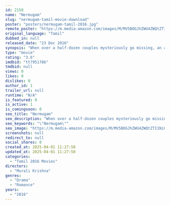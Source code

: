 ```yaml
---
id: 2158
name: "Nermugam"
slug: "nermugam-tamil-movie-download"
poster: "posters/nermugam-tamil-2016.jpg"
remote_poster: "https://m.media-amazon.com/images/M/MV5BOGJhZWU4ZWQtZTI1Ni00ODgzLTgwMzctN2E1NjhmYzk5NWIyXkEyXkFqcGdeQXVyMjcyOTUxOTQ@._V1_SX300.jpg"
original_language: "Tamil"
dubbed_in: null
released_date: "23 Dec 2016"
synopsis: "When over a half-dozen couples mysteriously go missing, an ambitious assistant commissioner of police sets out to investigate their disappearance."
type: "movie"
rating: "3.6"
imdbid: "tt7951786"
tmdbid: null
views: 0
likes: 0
dislikes: 0
author_id: 1
trailer_url: null
runtime: "N/A"
is_featured: 0
is_active: 1
is_comingsoon: 0
seo_title: "Nermugam"
seo_description: "When over a half-dozen couples mysteriously go missing, an ambitious assistant commissioner of police sets out to investigate their disappearance."
seo_keywords: "\"Nermugam\""
seo_image: "https://m.media-amazon.com/images/M/MV5BOGJhZWU4ZWQtZTI1Ni00ODgzLTgwMzctN2E1NjhmYzk5NWIyXkEyXkFqcGdeQXVyMjcyOTUxOTQ@._V1_SX300.jpg"
screenshots: null
redirect_to: null
social_shares: 0
created_at: 2025-04-01 11:27:50
updated_at: 2025-04-01 11:27:50
categories:
  - "Tamil 2016 Movies"
directors:
  - "Murali Krishna"
genres:
  - "Drama"
  - "Romance"
years:
  - "2016"
---
```


